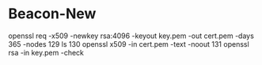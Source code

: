 # Beacon-New
  openssl req -x509 -newkey rsa:4096 -keyout key.pem -out cert.pem -days 365 -nodes
  129  ls
  130  openssl x509 -in cert.pem -text -noout
  131  openssl rsa -in key.pem -check